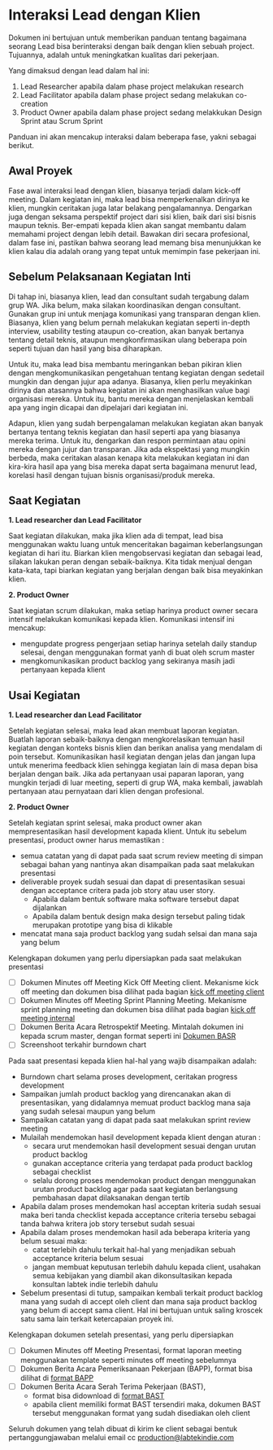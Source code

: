 # Interaksi Lead dengan Klien

Dokumen ini bertujuan untuk memberikan panduan tentang bagaimana seorang Lead bisa berinteraksi 
dengan baik dengan klien sebuah project. Tujuannya, adalah untuk meningkatkan kualitas dari pekerjaan.

Yang dimaksud dengan lead dalam hal ini:

1. Lead Researcher apabila dalam phase project melakukan research
2. Lead Facilitator apabila dalam phase project sedang melakukan co-creation
3. Product Owner apabila dalam phase project sedang melakkukan Design Sprint atau Scrum Sprint

Panduan ini akan mencakup interaksi dalam beberapa fase, yakni sebagai berikut.

## Awal Proyek

Fase awal interaksi lead dengan klien, biasanya terjadi dalam kick-off meeting. Dalam kegiatan ini, 
maka lead bisa memperkenalkan dirinya ke klien, mungkin ceritakan juga latar belakang pengalamannya. 
Dengarkan juga dengan seksama perspektif project dari sisi klien, baik dari sisi bisnis maupun 
teknis. Ber-empati kepada klien akan sangat membantu dalam memahami project dengan lebih detail. 
Bawakan diri secara profesional, dalam fase ini, pastikan bahwa seorang lead memang bisa menunjukkan 
ke klien kalau dia adalah orang yang tepat untuk memimpin fase pekerjaan ini.

## Sebelum Pelaksanaan Kegiatan Inti

Di tahap ini, biasanya klien, lead dan consultant sudah tergabung dalam grup WA. Jika belum, maka 
silakan koordinasikan dengan  consultant. Gunakan grup ini untuk menjaga komunikasi yang transparan 
dengan klien. Biasanya, klien yang belum pernah melakukan kegiatan seperti in-depth interview, 
usability testing ataupun co-creation, akan banyak bertanya tentang detail teknis, ataupun 
mengkonfirmasikan ulang beberapa poin seperti tujuan dan hasil yang bisa diharapkan. 

Untuk itu, maka lead bisa membantu meringankan beban pikiran klien dengan mengkomunikasikan 
pengetahuan tentang kegiatan dengan sedetail mungkin dan dengan jujur apa adanya. Biasanya, 
klien perlu meyakinkan dirinya dan atasannya bahwa kegiatan ini akan menghasilkan value bagi 
organisasi mereka. Untuk itu, bantu mereka dengan menjelaskan kembali apa yang ingin dicapai 
dan dipelajari dari kegiatan ini. 

Adapun, klien yang sudah berpengalaman melakukan kegiatan akan banyak bertanya tentang teknis 
kegiatan dan hasil seperti apa yang biasanya mereka terima. Untuk itu, dengarkan dan respon 
permintaan atau opini mereka dengan jujur dan transparan. Jika ada ekspektasi yang mungkin berbeda, 
maka ceritakan alasan kenapa kita melakukan kegiatan ini dan kira-kira hasil apa yang bisa mereka 
dapat serta bagaimana menurut lead, korelasi hasil dengan tujuan bisnis organisasi/produk mereka.
 
## Saat Kegiatan

**1. Lead researcher dan Lead Facilitator**

Saat kegiatan dilakukan, maka jika klien ada di tempat, lead bisa menggunakan waktu luang untuk 
menceritakan bagaiman keberlangsungan kegiatan di hari itu. Biarkan klien mengobservasi kegiatan 
dan sebagai lead, silakan lakukan peran dengan sebaik-baiknya. Kita tidak menjual dengan kata-kata, 
tapi biarkan kegiatan yang berjalan dengan baik bisa meyakinkan klien.

**2. Product Owner**

Saat kegiatan scrum dilakukan, maka setiap harinya product owner secara intensif melakukan komunikasi
kepada klien. Komunikasi intensif ini mencakup:

- mengupdate progress pengerjaan setiap harinya setelah daily standup selesai, dengan menggunakan 
  format yanh di buat oleh scrum master
- mengkomunikasikan product backlog yang sekiranya masih jadi pertanyaan kepada klient

## Usai Kegiatan

**1. Lead researcher dan Lead Facilitator**

Setelah kegiatan selesai, maka lead akan membuat laporan kegiatan. Buatlah laporan sebaik-baiknya 
dengan mengkorelasikan temuan hasil kegiatan dengan konteks bisnis klien dan berikan analisa yang 
mendalam di poin tersebut. Komunikasikan hasil kegiatan dengan jelas dan jangan lupa untuk menerima 
feedback klien sehingga kegiatan lain di masa depan bisa berjalan dengan baik. Jika ada pertanyaan 
usai paparan laporan, yang mungkin terjadi di luar meeting, seperti di grup WA, maka kembali, 
jawablah pertanyaan atau pernyataan dari klien dengan profesional.

**2. Product Owner**

Setelah kegiatan sprint selesai, maka product owner akan mempresentasikan hasil development kapada 
klient. Untuk itu sebelum presentasi, product owner harus memastikan :

- semua catatan yang di dapat pada saat scrum review meeting di simpan sebagai bahan yang nantinya 
  akan disampaikan pada saat melakukan presentasi
- deliverable proyek sudah sesuai dan dapat di presentasikan sesuai dengan acceptance critera pada 
  job story atau user story. 
  - Apabila dalam bentuk software maka software tersebut dapat dijalankan
  - Apabila dalam bentuk design maka design tersebut paling tidak merupakan prototipe yang bisa di
    klikable
- mencatat mana saja product backlog yang sudah selsai dan mana saja yang belum

Kelengkapan dokumen yang perlu dipersiapkan pada saat melakukan presentasi

- [ ] Dokumen Minutes off Meeting Kick Off Meeting client. Mekanisme kick off meeting dan dokumen bisa dilihat pada 
bagian [kick off meeting client](../scrum-sprint/kickoffmeeting-client.md)
- [ ] Dokumen Minutes off Meeting Sprint Planning Meeting. Mekanisme sprint planning meeting dan dokumen bisa dilihat 
pada bagian [kick off meeting internal](../scrum-sprint/kickoffmeeting-internal.md)
- [ ] Dokumen Berita Acara Retrospektif Meeting. Mintalah dokumen ini kepada scrum master, dengan format seperti ini 
[Dokumen BASR](https://docs.google.com/document/d/1vHlGLw88ateEeP41mcWdbFFw-ig7YlfKLnlCL2Atrm4/edit?usp=sharing)
- [ ] Screenshoot terkahir burndown chart

Pada saat presentasi kepada klien hal-hal yang wajib disampaikan adalah:

- Burndown chart selama proses development, ceritakan progress development 
- Sampaikan jumlah product backlog yang direncanakan akan di presentasikan, yang didalamnya memuat 
  product backlog mana saja yang sudah selesai maupun yang belum
- Sampaikan catatan yang di dapat pada saat melakukan sprint review meeting
- Mulailah mendemokan hasil development kepada klient dengan aturan :
  - secara urut mendemokan hasil development sesuai dengan urutan product backlog 
  - gunakan acceptance criteria yang terdapat pada product backlog sebagai checklist
  - selalu dorong proses mendemokan product dengan menggunakan urutan product backlog agar pada saat 
    kegiatan berlangsung pembahasan dapat dilaksanakan dengan tertib 
- Apabila dalam proses mendemokan hasl acceptan kriteria sudah sesuai maka beri tanda checklist kepada
  acceptance criteria tersebu sebagai tanda bahwa kritera job story tersebut sudah sesuai
- Apabila dalam proses mendemokan hasil ada beberapa kriteria yang belum sesuai maka:
  - catat terlebih dahulu terkait hal-hal yang menjadikan sebuah acceptance kriteria belum sesuai
  - jangan membuat keputusan terlebih dahulu kepada client, usahakan semua kebijakan yang diambil 
    akan dikonsultasikan kepada konsultan labtek indie terlebih dahulu
- Sebelum presentasi di tutup, sampaikan kembali terkait product backlog mana yang sudah di accept 
  oleh client dan mana saja product backlog yang belum di accept sama client. Hal ini bertujuan 
  untuk saling kroscek satu sama lain terkait ketercapaian proyek ini.

Kelengkapan dokumen setelah presentasi, yang perlu dipersiapkan

- [ ] Dokumen Minutes off Meeting Presentasi, format laporan meeting menggunakan template seperti minutes off meeting
  sebelumnya
- [ ] Dokumen Berita Acara Pemeriksanaan Pekerjaan (BAPP), format bisa dilihat di [format BAPP](https://docs.google.com/document/d/1xdSmqomAXvrpUUXsIMwWJoeP47KcQlHCKCT5My8JF_M/edit?usp=sharing)
- [ ] Dokumen Berita Acara Serah Terima Pekerjaan (BAST),
  - format bisa didownload di [format BAST](https://docs.google.com/document/d/1XKP3plM0_-xFZX7d8JIuNgf6MgiS67bpdXrXyf-oGsc/edit?usp=sharing)
  - apabila client memiliki format BAST tersendiri maka, dokumen BAST tersebut menggunakan format yang sudah disediakan 
    oleh client

Seluruh dokumen yang telah dibuat di kirim ke client sebagai bentuk pertanggungjawaban melalui email cc production@labtekindie.com 